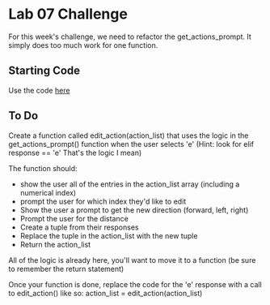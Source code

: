 # Lab 07 Challenge

For this week's challenge, we need to refactor the get_actions_prompt. It simply does too much work for one function.

## Starting Code

Use the code [here](main_07.py)

## To Do

Create a function called edit_action(action_list) that uses the logic in the get_actions_prompt() function when the user selects 'e'
(Hint: look for elif response == 'e'  That's the logic I mean)

The function should:

* show the user all of the entries in the action_list array (including a numerical index)
* prompt the user for which index they'd like to edit
* Show the user a prompt to get the new direction (forward, left, right)
* Prompt the user for the distance
* Create a tuple from their responses
* Replace the tuple in the action_list with the new tuple
* Return the action_list

All of the logic is already here, you'll want to move it to a function (be sure to remember the return statement)

Once your function is done, replace the code for the 'e' response with a call to edit_action() like so:
action_list = edit_action(action_list)